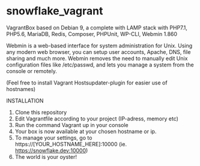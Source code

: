 # snowflake_vagrant
VagrantBox based on Debian 9, a complete with LAMP stack with PHP7.1, PHP5.6, MariaDB, Redis, Composer, PHPUnit, WP-CLI, Webmin 1.860

Webmin is a web-based interface for system administration for Unix. Using any modern web browser, you can setup user accounts, Apache, DNS, file sharing and much more. Webmin removes the need to manually edit Unix configuration files like /etc/passwd, and lets you manage a system from the console or remotely.

(Feel free to install Vagrant Hostsupdater-plugin for easier use of hostnames)

INSTALLATION
1. Clone this repository
2. Edit Vagrantfile according to your project (IP-adress, memory etc)
3. Run the command Vagrant up in your console
4. Your box is now available at your chosen hostname or ip.
5. To manage your settings, go to https://[YOUR_HOSTNAME_HERE]:10000 (ie. https://snowflake.dev:10000)
6. The world is your oyster!
